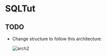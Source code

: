 SQLTut
======

## TODO
 - Change structure to follow this architecture:

   ![arch2](https://user-images.githubusercontent.com/1416085/164418418-bc3abd64-246c-41bb-ba42-76b8e114d480.gif)